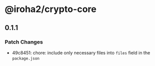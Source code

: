 # @iroha2/crypto-core

## 0.1.1

### Patch Changes

- 49c8451: chore: include only necessary files into `files` field in the `package.json`
